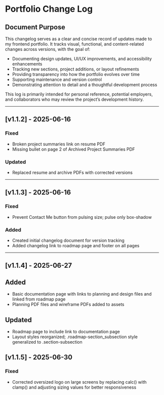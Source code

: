 # Portfolio Change Log

## Document Purpose
This changelog serves as a clear and concise record of updates made to my frontend portfolio. It tracks visual, functional, and content-related changes across versions, with the goal of:
- Documenting design updates, UI/UX improvements, and accessibility enhancements
- Tracking new sections, project additions, or layout refinements
- Providing transparency into how the portfolio evolves over time
- Supporting maintenance and version control
- Demonstrating attention to detail and a thoughtful development process

This log is primarily intended for personal reference, potential employers, and collaborators who may review the project’s development history.

---

## [v1.1.2] - 2025-06-16

### Fixed
- Broken project summaries link on resume PDF
- Missing bullet on page 2 of Archived Project Summaries PDF

### Updated
- Replaced resume and archive PDFs with corrected versions

---

## [v1.1.3] - 2025-06-16

### Fixed
- Prevent Contact Me button from pulsing size; pulse only box-shadow

### Added
- Created initial changelog document for version tracking
- Added changelog link to roadmap page and footer on all pages

---

## [v1.1.4] - 2025-06-27

## Added 
- Basic documentation page with links to planning and design files and linked from roadmap page
- Planning PDF files and wireframe PDFs added to assets

## Updated
- Roadmap page to include link to documentation page
- Layout styles reorganized; .roadmap-section_subsection style generalized to .section-subsection

## [v1.1.5] - 2025-06-30

### Fixed
- Corrected oversized logo on large screens by replacing calc() with clamp() and adjusting sizing values for better responsiveness

